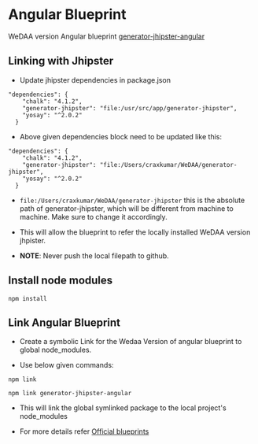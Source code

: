 # Angular Blueprint 

WeDAA version Angular blueprint [generator-jhipster-angular](https://github.com/wedaa-tech/jhipster-blueprints/tree/main/generator-jhipster-angular)


## Linking with Jhipster

- Update jhipster dependencies in package.json 

```
"dependencies": {
    "chalk": "4.1.2",
    "generator-jhipster": "file:/usr/src/app/generator-jhipster",
    "yosay": "^2.0.2"
  }
```
- Above given dependencies block need to be updated like this:

```
"dependencies": {
    "chalk": "4.1.2",
    "generator-jhipster": "file:/Users/craxkumar/WeDAA/generator-jhipster",
    "yosay": "^2.0.2"
  }
```

- `file:/Users/craxkumar/WeDAA/generator-jhipster` this is the absolute path of generator-jhipster, which will be different from machine to machine. Make sure to change it accordingly.

- This will allow the blueprint to refer the locally installed WeDAA version jhpister.

- **NOTE**: Never push the local filepath to github.

## Install node modules 

```
npm install
```

## Link Angular Blueprint

- Create a symbolic Link for the Wedaa Version of angular blueprint to global node_modules.

- Use below given commands:

```
npm link
```
```
npm link generator-jhipster-angular
```

- This will link the global symlinked package to the local project's node_modules

- For more details refer [Official blueprints](https://www.jhipster.tech/modules/official-blueprints/)